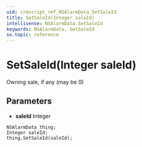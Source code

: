 ```yaml
---
uid: crmscript_ref_NSAlarmData_SetSaleId
title: SetSaleId(Integer saleId)
intellisense: NSAlarmData.SetSaleId
keywords: NSAlarmData, GetSaleId
so.topic: reference
---
```


# SetSaleId(Integer saleId)

Owning sale, if any (may be 0)

## Parameters

* **saleId** Integer

```crmscript
NSAlarmData thing;
Integer saleId;
thing.SetSaleId(saleId);
```

